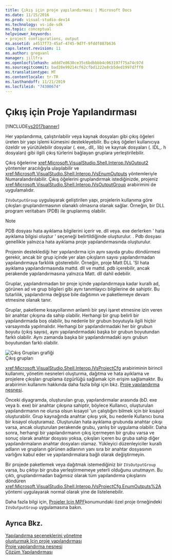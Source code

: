 ```yaml
---
title: Çıkış için proje yapılandırması | Microsoft Docs
ms.date: 11/15/2016
ms.prod: visual-studio-dev14
ms.technology: vs-ide-sdk
ms.topic: conceptual
helpviewer_keywords:
- project configurations, output
ms.assetid: a4517f73-45af-4745-9d7f-9fddf887b636
caps.latest.revision: 11
ms.author: gregvanl
manager: jillfra
ms.openlocfilehash: addd7e8630ce35c6bdbbbb4c063197f75a74c97d
ms.sourcegitcommit: bad28e99214cf62cfbd1222e8cb5ded1997d7ff0
ms.translationtype: MT
ms.contentlocale: tr-TR
ms.lasthandoff: 11/21/2019
ms.locfileid: "74300674"
---
```

# <a name="project-configuration-for-output"></a>Çıkış için Proje Yapılandırması
[!INCLUDE[vs2017banner](../../includes/vs2017banner.md)]

Her yapılandırma, çalıştırılabilir veya kaynak dosyaları gibi çıkış öğeleri üreten bir yapı işlemi kümesini destekleyebilir. Bu çıkış öğeleri kullanıcıya özeldir ve yürütülebilir dosyalar (. exe,. dll,. lib) ve kaynak dosyaları (. IDL,. h dosyaları) gibi ilgili çıkış türlerini bağlayan gruplara yerleştirilebilir.  
  
 Çıkış öğelerine <xref:Microsoft.VisualStudio.Shell.Interop.IVsOutput2> yöntemler aracılığıyla ulaşılabilir ve <xref:Microsoft.VisualStudio.Shell.Interop.IVsEnumOutputs> yöntemleriyle Numaralandırılabilir. Çıkış öğelerini gruplandırmak istediğinizde, projeniz <xref:Microsoft.VisualStudio.Shell.Interop.IVsOutputGroup> arabirimini de uygulamalıdır.  
  
 `IVsOutputGroup` uygulayarak geliştirilen yapı, projelerin kullanıma göre çıkışları gruplandırmasının olanaklı olmasına olanak sağlar. Örneğin, bir DLL program veritabanı (PDB) ile gruplanmış olabilir.  
  
> [!NOTE]
> PDB dosyası hata ayıklama bilgilerini içerir ve. dll veya. exe derlerken ' hata ayıklama bilgisi oluştur ' seçeneği belirtildiğinde oluşturulur. . Pdb dosyası genellikle yalnızca hata ayıklama proje yapılandırmasında oluşturulur.  
  
 Projenin desteklediği her yapılandırma için aynı sayıda grubu döndürmesi gerekir, ancak bir grup içinde yer alan çıkışların sayısı yapılandırmadan yapılandırmaya farklılık gösterebilir. Örneğin, proje Matt DLL 'SI hata ayıklama yapılandırmasında mattd. dll ve mattd. pdb içerebilir, ancak perakende yapılandırmasına yalnızca Matt. dll dahil edebilir.  
  
 Gruplar, yapılandırmadan bir proje içinde yapılandırmaya kadar kurallı ad, görünen ad ve grup bilgileri gibi aynı tanımlayıcı bilgilerine de sahiptir. Bu tutarlılık, yapılandırma değişse bile dağıtımın ve paketlemeye devam etmesine olanak tanır.  
  
 Gruplar, paketleme kısayollarının anlamlı bir şeyi işaret etmesine izin veren bir anahtar çıkışına da sahip olabilir. Herhangi bir grup belirli bir yapılandırmada boş olabilir, bu nedenle bir grubun boyutuyla ilgili hiçbir varsayımda yapılmalıdır. Herhangi bir yapılandırmadaki her bir grubun boyutu (çıkış sayısı), aynı yapılandırmadaki başka bir grubun boyutundan farklı olabilir. Aynı zamanda başka bir yapılandırmadaki aynı grubun boyutundan farklı olabilir.  
  
 ![Çıkış Grupları grafiği](../../extensibility/internals/media/vsoutputgroups.gif "vsOutputGroups")  
Çıkış grupları  
  
 <xref:Microsoft.VisualStudio.Shell.Interop.IVsProjectCfg> arabiriminin birincil kullanımı, yönetim nesneleri oluşturma, dağıtma ve hata ayıklama ve projelere çıkışları gruplama özgürlüğü sağlamak için erişim sağlamaktır. Bu arabirimin kullanımı hakkında daha fazla bilgi için bkz. [Proje yapılandırma nesnesi](../../extensibility/internals/project-configuration-object.md).  
  
 Önceki diyagramda, oluşturulan grup, yapılandırmalar arasında (bD. exe veya b. exe) bir anahtar çıkışına sahiptir, böylece Kullanıcı, oluşturulan yapılandırmanın ne olursa olsun kısayol 'un çalıştığını bilmek için bir kısayol oluşturabilir. Grup kaynağında anahtar çıkışı yok, bu nedenle Kullanıcı buna bir kısayol oluşturamaz. Oluşturulan hata ayıklama grubunda anahtar çıkışı varsa, ancak oluşturulan perakende grubu, yanlış bir uygulama olabilir. Daha sonra, herhangi bir yapılandırmanın çıkış içermeyen bir grubu varsa ve sonuç olarak anahtar dosyası yoksa, çıkışları içeren bu gruba sahip diğer yapılandırmaların anahtar dosyaları olamaz. Yükleyici düzenleyiciler kurallı adların ve grupların görünen adlarının yanı sıra bir anahtar dosyasının varlığını kabul eder ve yapılandırmalara bağlı olarak değiştirmeyin.  
  
 Bir projede paketlemek veya dağıtmak istemediğiniz bir `IVsOutputGroup` varsa, bu çıktıyı bir gruba yerleştirmemeye yeterli olduğunu unutmayın. Bu çıktı, gruplandırmadan bağımsız olarak tüm yapılandırma çıkışlarını döndüren <xref:Microsoft.VisualStudio.Shell.Interop.IVsProjectCfg.EnumOutputs%2A> yöntemi uygulayarak normal olarak yine de listelenebilir.  
  
 Daha fazla bilgi için, [Projeler Için MPF](https://archive.codeplex.com/?p=mpfproj12)konumundaki özel proje örneğindeki `IVsOutputGroup` uygulamasına bakın.  
  
## <a name="see-also"></a>Ayrıca Bkz.  
 [Yapılandırma seçeneklerini yönetme](../../extensibility/internals/managing-configuration-options.md)   
   [oluşturmak Için proje yapılandırması](../../extensibility/internals/project-configuration-for-building.md)  
 [Proje yapılandırma nesnesi](../../extensibility/internals/project-configuration-object.md)   
 [Çözüm Yapılandırması](../../extensibility/internals/solution-configuration.md)
